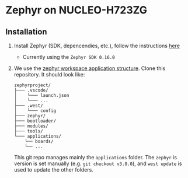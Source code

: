 # Zephyr on NUCLEO-H723ZG
## Installation
1) Install Zephyr (SDK, depencendies, etc.), follow the instructions [here](https://docs.zephyrproject.org/latest/getting_started/index.html)
    - Currently using the `Zephyr SDK 0.16.0`
2) We use the [zephyr workspace application structure](https://docs.zephyrproject.org/latest/develop/application/index.html#zephyr-workspace-application). Clone this repository. It should look like:
    ```
    zephyrproject/
    ├─── .vscode/
    │    └─── launch.json
    │    └─── ...
    ├─── .west/
    │    └─── config
    ├─── zephyr/
    ├─── bootloader/
    ├─── modules/
    ├─── tools/
    └─── applications/
        └── boards/
        └── ...
    ```

    This git repo manages mainly the `applications` folder. The `zephyr` is version is set manually (e.g. `git checkout v3.0.0`), and `west update` is used to update the other folders.
